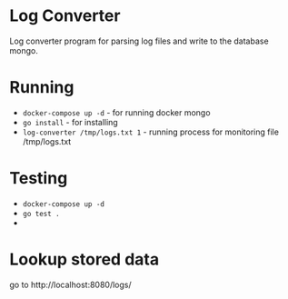 Log Converter
==========================================

Log converter program for parsing log files and write to the database mongo.


Running
===============================

- ```docker-compose up -d``` - for running docker mongo
- ```go install``` - for installing
- ```log-converter /tmp/logs.txt 1``` - running process for monitoring file /tmp/logs.txt


Testing
================================
- ```docker-compose up -d```
- ```go test . ```
- 

Lookup stored data
===============================

go to http://localhost:8080/logs/